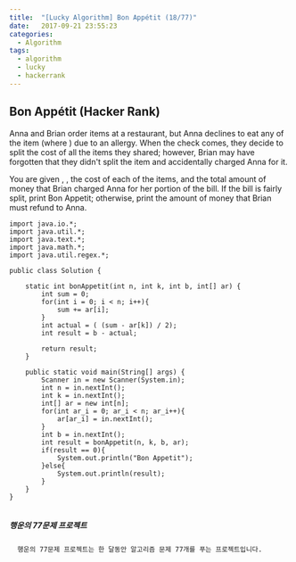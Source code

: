 ```yaml
---
title:  "[Lucky Algorithm] Bon Appétit (18/77)"
date:   2017-09-21 23:55:23
categories:
  - Algorithm
tags:
  - algorithm
  - lucky
  - hackerrank
---
```

## Bon Appétit (Hacker Rank)
Anna and Brian order  items at a restaurant, but Anna declines to eat any of the  item (where ) due to an allergy. When the check comes, they decide to split the cost of all the items they shared; however, Brian may have forgotten that they didn't split the  item and accidentally charged Anna for it.

You are given , , the cost of each of the  items, and the total amount of money that Brian charged Anna for her portion of the bill. If the bill is fairly split, print Bon Appetit; otherwise, print the amount of money that Brian must refund to Anna.

```
import java.io.*;
import java.util.*;
import java.text.*;
import java.math.*;
import java.util.regex.*;

public class Solution {

    static int bonAppetit(int n, int k, int b, int[] ar) {
        int sum = 0;
        for(int i = 0; i < n; i++){
            sum += ar[i];
        }
        int actual = ( (sum - ar[k]) / 2);
        int result = b - actual;

        return result;
    }

    public static void main(String[] args) {
        Scanner in = new Scanner(System.in);
        int n = in.nextInt();
        int k = in.nextInt();
        int[] ar = new int[n];
        for(int ar_i = 0; ar_i < n; ar_i++){
            ar[ar_i] = in.nextInt();
        }
        int b = in.nextInt();
        int result = bonAppetit(n, k, b, ar);
        if(result == 0){
            System.out.println("Bon Appetit");
        }else{
            System.out.println(result);
        }
    }
}


```

##### 행운의 77문제 프로젝트
```
  행운의 77문제 프로젝트는 한 달동안 알고리즘 문제 77개를 푸는 프로젝트입니다.
```
